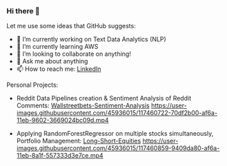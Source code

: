 ### Hi there 👋

Let me use some ideas that GitHub suggests:

- 🔭 I’m currently working on Text Data Analytics (NLP)
- 🌱 I’m currently learning AWS
- 👯 I’m looking to collaborate on anything!
- 💬 Ask me about anything
- 📫 How to reach me: [LinkedIn](https://www.linkedin.com/in/yaswanthbangaru/)


Personal Projects:

- Reddit Data Pipelines creation & Sentiment Analysis of Reddit Comments: [Wallstreetbets-Sentiment-Analysis](https://github.com/ybangaru/wallstreetbets-sentiment-analysis)
https://user-images.githubusercontent.com/45936015/117460722-70df2b00-af6a-11eb-9602-3669024bc09d.mp4

- Applying RandomForestRegressor on multiple stocks simultaneously, Portfolio Management: [Long-Short-Equities](https://github.com/ybangaru/long-short-equities)
https://user-images.githubusercontent.com/45936015/117460859-9409da80-af6a-11eb-8a1f-557333d3e7ce.mp4
